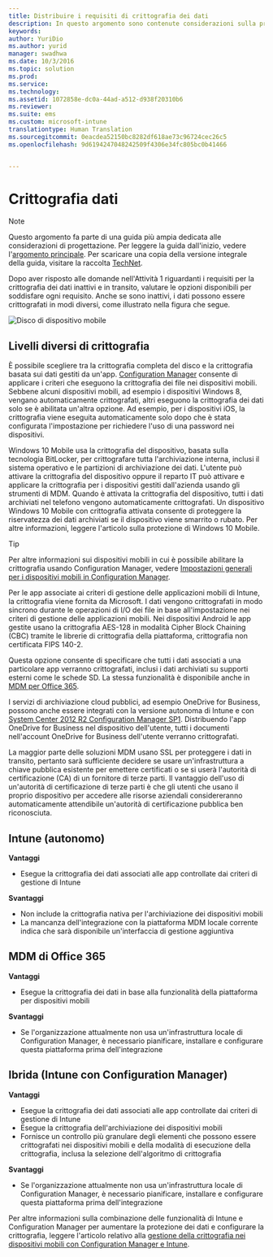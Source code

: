 ```yaml
---
title: Distribuire i requisiti di crittografia dei dati
description: In questo argomento sono contenute considerazioni sulla progettazione della crittografia dei dati nei dispositivi mobili. Questo argomento fa parte di una serie di articoli dedicati a considerazioni sulla progettazione della gestione di dispositivi mobili.
keywords: 
author: YuriDio
ms.author: yurid
manager: swadhwa
ms.date: 10/3/2016
ms.topic: solution
ms.prod: 
ms.service: 
ms.technology: 
ms.assetid: 1072858e-dc0a-44ad-a512-d938f20310b6
ms.reviewer: 
ms.suite: ems
ms.custom: microsoft-intune
translationtype: Human Translation
ms.sourcegitcommit: 0eacdea52150bc8282df618ae73c96724cec26c5
ms.openlocfilehash: 9d6194247048242509f4306e34fc805bc0b41466


---
```


# Crittografia dati

>[!NOTE]
>Questo argomento fa parte di una guida più ampia dedicata alle considerazioni di progettazione. Per leggere la guida dall'inizio, vedere l'[argomento principale](mdm-design-considerations-guide.md). Per scaricare una copia della versione integrale della guida, visitare la raccolta [TechNet](https://gallery.technet.microsoft.com/Mobile-Device-Management-7d401582).

Dopo aver risposto alle domande nell'Attività 1 riguardanti i requisiti per la crittografia dei dati inattivi e in transito, valutare le opzioni disponibili per soddisfare ogni requisito. Anche se sono inattivi, i dati possono essere crittografati in modi diversi, come illustrato nella figura che segue.

![Disco di dispositivo mobile](./media/MDM_Figure_09.png)

## Livelli diversi di crittografia

È possibile scegliere tra la crittografia completa del disco e la crittografia basata sui dati gestiti da un'app. [Configuration Manager](https://technet.microsoft.com/library/dn919655.aspx) consente di applicare i criteri che eseguono la crittografia dei file nei dispositivi mobili. Sebbene alcuni dispositivi mobili, ad esempio i dispositivi Windows 8, vengano automaticamente crittografati, altri eseguono la crittografia dei dati solo se è abilitata un'altra opzione. Ad esempio, per i dispositivi iOS, la crittografia viene eseguita automaticamente solo dopo che è stata configurata l'impostazione per richiedere l'uso di una password nei dispositivi. 

Windows 10 Mobile usa la crittografia del dispositivo, basata sulla tecnologia BitLocker, per crittografare tutta l'archiviazione interna, inclusi il sistema operativo e le partizioni di archiviazione dei dati. L'utente può attivare la crittografia del dispositivo oppure il reparto IT può attivare e applicare la crittografia per i dispositivi gestiti dall'azienda usando gli strumenti di MDM. Quando è attivata la crittografia del dispositivo, tutti i dati archiviati nel telefono vengono automaticamente crittografati. Un dispositivo Windows 10 Mobile con crittografia attivata consente di proteggere la riservatezza dei dati archiviati se il dispositivo viene smarrito o rubato. Per altre informazioni, leggere l'articolo sulla protezione di Windows 10 Mobile.

>[!TIP] 
> Per altre informazioni sui dispositivi mobili in cui è possibile abilitare la crittografia usando Configuration Manager, vedere [Impostazioni generali per i dispositivi mobili in Configuration Manager](https://technet.microsoft.com/library/dn376523.aspx).

Per le app associate ai criteri di gestione delle applicazioni mobili di Intune, la crittografia viene fornita da Microsoft. I dati vengono crittografati in modo sincrono durante le operazioni di I/O dei file in base all'impostazione nei criteri di gestione delle applicazioni mobili. Nei dispositivi Android le app gestite usano la crittografia AES-128 in modalità Cipher Block Chaining (CBC) tramite le librerie di crittografia della piattaforma, crittografia non certificata FIPS 140-2. 

Questa opzione consente di specificare che tutti i dati associati a una particolare app verranno crittografati, inclusi i dati archiviati su supporti esterni come le schede SD. La stessa funzionalità è disponibile anche in [MDM per Office 365](https://technet.microsoft.com/library/ms.o365.cc.devicepolicysupporteddevice.aspx). 

I servizi di archiviazione cloud pubblici, ad esempio OneDrive for Business, possono anche essere integrati con la versione autonoma di Intune e con [System Center 2012 R2 Configuration Manager SP1](https://technet.microsoft.com/library/mt131422.aspx). Distribuendo l'app OneDrive for Business nel dispositivo dell'utente, tutti i documenti nell'account OneDrive for Business dell'utente verranno crittografati. 

La maggior parte delle soluzioni MDM usano SSL per proteggere i dati in transito, pertanto sarà sufficiente decidere se usare un'infrastruttura a chiave pubblica esistente per emettere certificati o se si userà l'autorità di certificazione (CA) di un fornitore di terze parti. Il vantaggio dell'uso di un'autorità di certificazione di terze parti è che gli utenti che usano il proprio dispositivo per accedere alle risorse aziendali considereranno automaticamente attendibile un'autorità di certificazione pubblica ben riconosciuta. 

## Intune (autonomo)

**Vantaggi** 

- Esegue la crittografia dei dati associati alle app controllate dai criteri di gestione di Intune

**Svantaggi** 

- Non include la crittografia nativa per l'archiviazione dei dispositivi mobili
- La mancanza dell'integrazione con la piattaforma MDM locale corrente indica che sarà disponibile un'interfaccia di gestione aggiuntiva

## MDM di Office 365

**Vantaggi**

- Esegue la crittografia dei dati in base alla funzionalità della piattaforma per dispositivi mobili

**Svantaggi**

- Se l'organizzazione attualmente non usa un'infrastruttura locale di Configuration Manager, è necessario pianificare, installare e configurare questa piattaforma prima dell'integrazione

## Ibrida (Intune con Configuration Manager)

**Vantaggi**

- Esegue la crittografia dei dati associati alle app controllate dai criteri di gestione di Intune
- Esegue la crittografia dell'archiviazione dei dispositivi mobili
- Fornisce un controllo più granulare degli elementi che possono essere crittografati nei dispositivi mobili e della modalità di esecuzione della crittografia, inclusa la selezione dell'algoritmo di crittografia

**Svantaggi**

- Se l'organizzazione attualmente non usa un'infrastruttura locale di Configuration Manager, è necessario pianificare, installare e configurare questa piattaforma prima dell'integrazione

Per altre informazioni sulla combinazione delle funzionalità di Intune e Configuration Manager per aumentare la protezione dei dati e configurare la crittografia, leggere l'articolo relativo alla [gestione della crittografia nei dispositivi mobili con Configuration Manager e Intune](http://blogs.technet.com/b/pauljones/archive/2014/08/04/managing-encryption-on-mobile-devices-with-configuration-manager-and-intune.aspx).



<!--HONumber=Nov16_HO2-->


